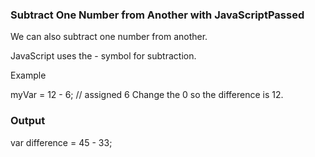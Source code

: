 ### Subtract One Number from Another with JavaScriptPassed
We can also subtract one number from another.

JavaScript uses the - symbol for subtraction.

Example

myVar = 12 - 6; // assigned 6
Change the 0 so the difference is 12.
### Output
var difference = 45 - 33;
